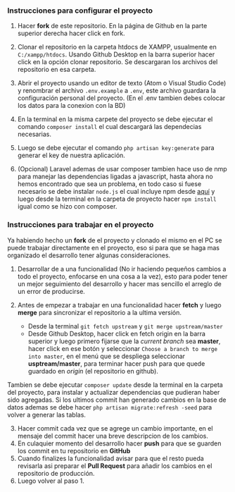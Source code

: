 ### Instrucciones para configurar el proyecto
1. Hacer **fork** de este repositorio. En la página de Github en la parte superior derecha hacer click en fork.

2. Clonar el repositorio en la carpeta htdocs de XAMPP, usualmente en `C:/xampp/htdocs`. Usando Github Desktop en la barra superior hacer click en la opción clonar repositorio. Se descargaran los archivos del repositorio en esa carpeta.

3. Abrir el proyecto usando un editor de texto (Atom o Visual Studio Code) y renombrar el archivo `.env.example` a `.env`, este archivo guardara la configuración personal del proyecto. (En el .env tambien debes colocar los datos para la conexion con la BD)

4. En la terminal en la misma carpete del proyecto se debe ejecutar el comando `composer install` el cual descargará las dependecias necesarias.

5. Luego se debe ejecutar el comando `php artisan key:generate` para generar el key de nuestra aplicación.

6. (Opcional) Laravel ademas de usar composer tambien hace uso de nmp para manejar las dependencias ligadas a javascript, hasta ahora no hemos encontrado que sea un problema, en todo caso si fuese necesario se debe instalar `node.js` el cual incluye npm desde [aquí](https://nodejs.org/es/) y luego desde la terminal en la carpeta de proyecto hacer `npm install` igual como se hizo con composer.

### Instrucciones para trabajar en el proyecto

Ya habiendo hecho un **fork** de el proyecto y clonado el mismo en el PC se puede trabajar directamente en el proyecto, eso si para que se haga mas organizado el desarrollo tener algunas consideraciones.

1. Desarrollar de a una funcionalidad (No ir haciendo pequeños cambios a todo el proyecto, enfocarse en una cosa a la vez), esto para poder tener un mejor seguimiento del desarrollo y hacer mas sencillo el arreglo de un error de producirse.

2. Antes de empezar a trabajar en una funcionalidad hacer **fetch** y luego **merge** para sincronizar el repositorio a la ultima versión.
    * Desde la terminal `git fetch upstream` y  `git merge upstream/master`
    * Desde Github Desktop, hacer click en fetch origin en la barra superior y luego primero fijarse que
    la *current branch* sea **master**, hacer click en ese botón y seleccionar `Choose a branch to merge into master`, en el menú que se despliega seleccionar **usptream/master**, para terminar hacer push para que quede guardado en *origin* (el repositorio en github).

Tambien se debe ejecutar `composer update` desde la terminal en la carpeta del proyecto, para instalar y actualizar dependencias que pudieran haber sido agregadas. Si los ultimos commit han generado cambios en la base de datos ademas se debe hacer `php artisan migrate:refresh -seed` para volver a generar las tablas.

3. Hacer commit cada vez que se agrege un cambio importante, en el mensaje del commit hacer una breve descripcion de los cambios.
4. En  culaquier momento del desarrollo hacer **push** para que se guarden los commit en tu repositorio en **GitHub**
5. Cuando finalizes la funcionalidad avisar para que el resto pueda revisarla asi preparar el **Pull Request** para añadir los cambios en el repositorio de producción.
6. Luego volver al paso 1.
